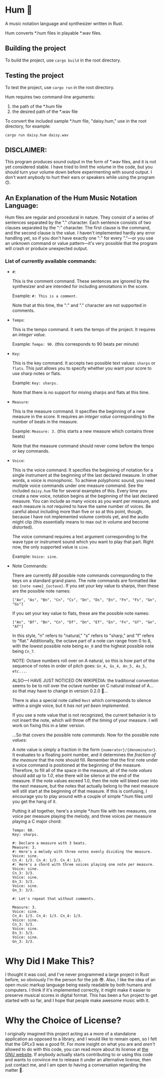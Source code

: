 Hum 👄
===
A music notation language and synthesizer written in Rust.

Hum converts \*.hum files in playable \*.wav files.

Building the project
--------------------
To build the project, use `cargo build` in the root directory.

Testing the project
-------------------
To test the project, use `cargo run` in the root directory.

Hum requires two command-line arguments:
  1. the path of the \*.hum file
  2. the desired path of the \*.wav file

To convert the included sample \*.hum file, "daisy.hum," use in the root directory, for example:

`cargo run daisy.hum daisy.wav`

DISCLAIMER:
-----------
This program produces sound output in the form of \*.wav files, and it is not yet considered stable. I have tried to limit the volume in the code, but you should turn your volume down before experimenting with sound output. I don't want anybody to hurt their ears or speakers while using the program 🙃.

An Explanation of the Hum Music Notation Language:
--------------------------------------------------
Hum files are regular and procedural in nature. They consist of a series of sentences separated by the "." character. Each sentence consists of two clauses separated by the ":" character. The first clause is the command, and the second clause is the value. I haven't implemented hardly any error handling yet, so if you don't have exactly one ":" for every "."––or you use an unknown command or value pattern––it's very possible that the program will crash or produce unexpected output.

### List of currently available commands:

- `#`:

  This is the comment command. These sentences are ignored by the synthesizer and are intended for including annotations in the score.

  Example: `#: This is a comment.`

  Note that at this time, the ":" and "." character are not supported in comments.

- `Tempo`:

  This is the tempo command. It sets the tempo of the project. It requires an _integer value_.

  Example: `Tempo: 90.` (this corresponds to 90 beats per minute)

- `Key`:

  This is the key command. It accepts two possible text values: `sharps` or `flats`. This just allows you to specify whether you want your score to use sharp notes or flats.

  Example: `Key: sharps.`

  Note that there is no support for mixing sharps and flats at this time.

- `Measure`:

  This is the measure command. It specifies the beginning of a new measure in the score. It requires an _integer value_ corresponding to the number of beats in the measure.

  Example: `Measure: 3.` (this starts a new measure which contains three beats)

  Note that the measure command should never come before the tempo or key commands.

- `Voice`:

  This is the voice command. It specifies the beginning of notation for a single instrument at the beginning of the last declared measure. In other words, a voice is monophonic. To achieve polyphonic sound, you need multiple voice commands under one measure command. See the included `daisy.hum` file for several examples of this. Every time you create a new voice, notation begins at the beginning of the last declared measure. You can include as many voices as you want per measure, and each measure is _not_ required to have the same number of voices. Be careful about including more than five or so at this point, though, because I have not implemented volume controls yet, and the audio might clip (this essentially means to max out in volume and become distorted).

  The voice command requires a text argument corresponding to the wave type or instrument sound which you want to play that part. Right now, the only supported value is `sine`.

  Example: `Voice: sine.`

- Note Commands:

  There are currently _88_ possible note commands corresponding to the keys on a standard grand piano. The note commands are formatted like so: `{note name}_{octave}`. If you set your key value to sharps, then these are the possible note names:

  `["An", "As", "Bn", "Cn", "Cs", "Dn", "Ds", "En", "Fn", "Fs", "Gn", "Gs"]`

  If you set your key value to flats, these are the possible note names:

  `["An", "Bf", "Bn", "Cn", "Df", "Dn", "Ef", "En", "Fn", "Gf", "Gn", "Af"]`

  In this style, "n" refers to "natural," "s" refers to "sharp," and "f" refers to "flat." Additionally, the octave part of a note can range from 0 to 8, with the lowest possible note being `An_0` and the highest possible note being `Cn_7`.

  NOTE: Octave numbers roll over on A natural, so this is how part of the sequence of notes in order of pitch goes: `Gn_4, Gs_4, An_5, As_5, etc...`.

  ALSO––I HAVE JUST NOTICED ON WIKIPEDIA: the traditional convention seems to be to roll over the octave number on C natural instead of A... so that may have to change in version 0.2.0 🧐...

  There is also a special note called `Rest` which corresponds to silence within a single voice, but it _has not yet been implemented_.

  If you use a note value that is not recognized, the current behavior is to not insert the note, which will throw off the timing of your measure. I will work on fixing this in a later version.

  ...So that covers the possible note _commands_. Now for the possible note _values_:

  A note value is simply a fraction in the form `{numerator}/{denominator}`. It evaluates to a floating point number, and it determines the _fraction of the measure_ that the note should fill. Remember that the first note under a voice command is positioned at the beginning of the measure. Therefore, to fill all of the space in the measure, all of the note _values_ should add up to _1.0_, else there will be silence at the end of the measure. If the note values exceed 1.0, then the note will bleed over into the next measure, but the notes that actually belong to the next measure will still start at the beginning of that measure. If this is confusing, I encourage you to play around with a couple of simple \*.hum files until you get the hang of it.

  Putting it all together, here's a simple \*.hum file with two measures, one voice per measure playing the melody, and three voices per measure playing a C major chord:

  ```
  Tempo: 60.
  Key: sharps.

  #: Declare a measure with 3 beats.
  Measure: 3.
  #: Here's a melody with three notes evenly dividing the measure.
  Voice: sine.
  Cn_4: 1/3. Cn_4: 1/3. Cn_4: 1/3.
  #: Here's a chord with three voices playing one note per measure.
  Voice: sine.
  Cn_3: 3/3.
  Voice: sine.
  En_3: 3/3.
  Voice: sine.
  Gn_3: 3/3.

  #: Let's repeat that without comments.

  Measure: 3.
  Voice: sine.
  Cn_4: 1/3. Cn_4: 1/3. Cn_4: 1/3.
  Voice: sine.
  Cn_3: 3/3.
  Voice: sine.
  En_3: 3/3.
  Voice: sine.
  Gn_3: 3/3.
  ```

Why Did I Make This?
====================
I thought it was cool, and I've never programmed a large project in Rust before, so obviously I'm the person for the job 😎. Also, I like the idea of an open music markup language being easily readable by both humans and computers. I think if it's implemented correctly, it might make it easier to preserve musical scores in digital format. This has been a fun project to get started with so far, and I hope that people make awesome music with it.

Why the Choice of License?
==========================
I originally imagined this project acting as a more of a standalone application as opposed to a library, and I would like to remain open, so I felt that the GPLv3 was a good fit. For more insight on what you are and _aren't_ allowed to do with this code, you can read more about its license at [the GNU website](https://www.gnu.org/licenses/licenses.html). If anybody actually starts contributing to or using this code and wants to convince me to release it under an alternative license, then just contact me, and I am open to having a conversation regarding the matter 🙂.
